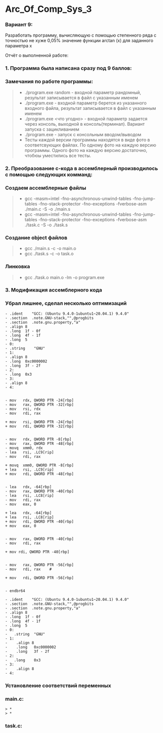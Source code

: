 # Arc_Of_Comp_Sys_3

### Вариант 9:

Разработать программу, вычисляющую с помощью степенного ряда с точностью не хуже 0,05% значение функции arctan (x) для
заданного параметра x

Отчёт о выполненной работе:

### 1. Программа была написана сразу под 9 баллов: 
### Замечания по работе программы:
> * ./program.exe random <name of output file> - входной параметр рандомный, результат записывается в файл с указанным именем
> * ./program.exe <name of input file> <name of output file> - входной параметр берется из указанного входного файла, результат записывается в файл с указанным именем
> * ./program.exe <что угодно> - входной параметр задается через консоль, выходной в консоль(терминал). Вариант запуска с зацикливанием
> * ./program.exe - запуск с консольным вводом/выводом
> * Тесты каждой версии программы находятся в виде фото в соответсвующих файлах. По одному фото на каждую версию программы. Одного фото на каждую версию достаточно, чтобюы уместились все тесты.

### 2. Преобразование с-кода в ассемблерный производилось с помощью следующих комманд: 
### Создаем ассемблерные файлы
> * gcc -masm=intel -fno-asynchronous-unwind-tables -fno-jump-tables -fno-stack-protector -fno-exceptions -fverbose-asm ./main.c -S -o ./main.s
> * gcc -masm=intel -fno-asynchronous-unwind-tables -fno-jump-tables -fno-stack-protector -fno-exceptions -fverbose-asm ./task.c -S -o ./task.s
### Создание object файлов
> * gcc ./main.s -c -o main.o 
> * gcc ./task.s -c -o task.o
### Линковка
> * gcc ./task.o main.o -lm -o program.exe

### 3. Модификация ассемблерного кода
### Убрал лишнее, сделал несколько оптимизаций
    - .ident	"GCC: (Ubuntu 9.4.0-1ubuntu1~20.04.1) 9.4.0"
    - .section	.note.GNU-stack,"",@progbits
    - .section	.note.gnu.property,"a"
    - .align 8
    - .long	 1f - 0f
    - .long	 4f - 1f
    - .long	 5
    - 0:
    - .string	 "GNU"
    - 1:
    - .align 8
    - .long	 0xc0000002
    - .long	 3f - 2f
    - 2:
    - .long	 0x3
    - 3:
    - .align 8
    - 4:

  
    - mov	rdx, QWORD PTR -24[rbp]	
    - mov	rax, QWORD PTR -32[rbp]	
    - mov	rsi, rdx	
    - mov	rdi, rax
  
    + mov	rsi, QWORD PTR -24[rbp]	
    + mov	rdi, QWORD PTR -32[rbp]
  
  
    - mov	rdx, QWORD PTR -8[rbp]
    - mov	rax, QWORD PTR -48[rbp]
    - movq	xmm0, rdx
    - lea	rsi, .LC9[rip]
    - mov	rdi, rax
  
    + movq	xmm0, QWORD PTR -8[rbp]
    + lea	rsi, .LC9[rip]
    + mov	rdi, QWORD PTR -48[rbp]
  
  
    - lea	rdx, -64[rbp]
    - mov	rax, QWORD PTR -40[rbp]
    - lea	rsi, .LC8[rip]
    - mov	rdi, rax
    - mov	eax, 0
  
    + lea	rdx, -64[rbp]
    + lea	rsi, .LC8[rip]
    + mov	rdi, QWORD PTR -40[rbp]
    + mov	eax, 0
  
  
    - mov	rax, QWORD PTR -40[rbp]
    - mov	rdi, rax
  
    + mov rdi, QWORD PTR -40[rbp]
  
  
    - mov	rax, QWORD PTR -56[rbp]
    - mov	rdi, rax	#
  
    + mov	rdi, QWORD PTR -56[rbp]
  
    
    - endbr64
    
    - .ident	"GCC: (Ubuntu 9.4.0-1ubuntu1~20.04.1) 9.4.0"
	- .section	.note.GNU-stack,"",@progbits
	- .section	.note.gnu.property,"a"
	- .align 8
	- .long	 1f - 0f
	- .long	 4f - 1f
	- .long	 5
    - 0:
    - 	.string	 "GNU"
    - 1:
	-    .align 8
	-    .long	 0xc0000002
	-    .long	 3f - 2f
    - 2:
	-   .long	 0x3
    - 3:
	-    .align 8
    - 4:

    
### Установление соответствий переменных
### main.c:
	> * 
	> *
### task.c:
    
